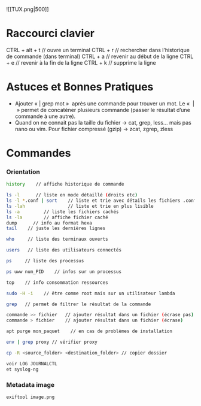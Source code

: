 ![[TUX.png|500]]
# Raccourci clavier

CTRL + alt + t   // ouvre un terminal
CTRL + r    // rechercher dans l’historique de commande (dans terminal)
CTRL + a    // revenir au début de la ligne
CTRL + e    // revenir à la fin de la ligne
CTRL + k    // supprime la ligne

# Astuces et Bonnes Pratiques

- Ajouter « | grep mot »  après une commande pour trouver un mot. Le «  |  » permet de concaténer plusieurs commande (passer le résultat d’une commande à une autre).
- Quand on  ne connait pas la taille du fichier -> cat, grep, less... mais pas nano ou vim. Pour fichier compressé (gzip) -> zcat, zgrep, zless

# Commandes

### Orientation
```bash
history    // affiche historique de commande

ls -l      // liste en mode détaillé (droits etc)
ls -l *.conf | sort    // liste et trie avec détails les fichiers .conf
ls -lah                // liste et trie en plus lisible
ls -a         // liste les fichiers cachés
ls -la        // affiche fichier caché
dump      // info au format hexa
tail    // juste les dernières lignes

who     // liste des terminaux ouverts

users   // liste des utilisateurs connectés

ps     // liste des processus

ps uww num_PID    // infos sur un processus

top    // info consommation ressources

sudo -H -i    // être comme root mais sur un utilisateur lambda

grep   // permet de filtrer le résultat de la commande

commande >> fichier   // ajouter résultat dans un fichier (écrase pas)
commande > fichier    // ajouter résultat dans un fichier (écrase)

apt purge mon_paquet    // en cas de problèmes de installation

env | grep proxy // vérifier proxy

cp -R <source_folder> <destination_folder> // copier dossier

voir LOG JOURNALCTL
et syslog-ng
```

### Metadata image
```bash
exiftool image.png
```
